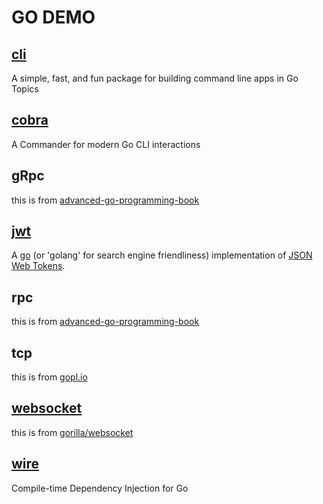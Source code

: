 # GO DEMO

## [cli](https://github.com/urfave/cli)

A simple, fast, and fun package for building command line apps in Go Topics

## [cobra](https://github.com/spf13/cobra)

A Commander for modern Go CLI interactions

## gRpc

this is from [advanced-go-programming-book](https://chai2010.cn/advanced-go-programming-book/ch4-rpc/readme.html)

## [jwt](https://github.com/golang-jwt/jwt)

A [go](http://www.golang.org) (or 'golang' for search engine friendliness) implementation
of [JSON Web Tokens](https://datatracker.ietf.org/doc/html/rfc7519).

## rpc

this is from [advanced-go-programming-book](https://chai2010.cn/advanced-go-programming-book/ch4-rpc/readme.html)

## tcp

this is from [gopl.io](https://github.com/adonovan/gopl.io/blob/HEAD/ch8/netcat3/netcat.go)

## [websocket](https://github.com/gorilla/websocket)

this is from [gorilla/websocket](https://github.com/gorilla/websocket/tree/master/examples/chat)

## [wire](https://github.com/google/wire)

Compile-time Dependency Injection for Go
